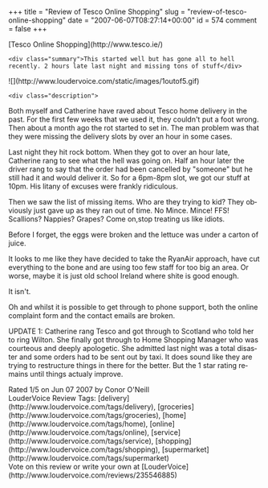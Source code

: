 +++
title = "Review of Tesco Online Shopping"
slug = "review-of-tesco-online-shopping"
date = "2007-06-07T08:27:14+00:00"
id = 574
comment = false
+++

<div lang="en" class="hreview">
    <div>
        <span class="item ">
            <span class="fn org">[Tesco Online Shopping](http://www.tesco.ie/)</span>
        </span>
    </div>

    <div class="summary">This started well but has gone all to hell recently. 2 hours late last night and missing tons of stuff</div> 

<div><span class="stars" title="1">![](http://www.loudervoice.com/static/images/1outof5.gif)</span></div>

    <div class="description">

Both myself and Catherine have raved about Tesco home delivery in the past. For the first few weeks that we used it, they couldn't put a foot wrong. Then about a month ago the rot started to set in. The man problem was that they  were missing the delivery slots by over an hour in some cases.

Last night they hit rock bottom. When they got to over an hour late, Catherine rang to see what the hell was going on. Half an hour later the driver rang to say that the order had been cancelled by "someone" but he still had it and would deliver it. So for a 6pm-8pm slot, we got our stuff at 10pm. His litany of excuses were frankly ridiculous.

Then we saw the list of missing items. Who are they trying to kid? They obviously just gave up as they ran out of time. No Mince. Mince! FFS! Scallions? Nappies? Grapes? Come on,stop treating us like idiots.

Before I forget, the eggs were broken and the lettuce was under a carton of juice. 

It looks to me like they have decided to take the RyanAir approach, have cut everything to the bone and are using too few staff for too big an area. Or worse, maybe it is just old school Ireland where shite is good enough. 

It isn't.

Oh and whilst it is possible to get through to phone support, both the online complaint form and the contact emails are broken. 

UPDATE 1: Catherine rang Tesco and got through to Scotland who told her to ring Wilton. She finally got through to Home Shopping Manager who was courteous and deeply apologetic. She admitted last night was a total disaster and some orders had to be sent out by taxi. It does sound like they are trying to restructure things in there for the better. But the 1 star rating remains until things actualy improve.
</div>

<div>Rated <span class="rating">1</span>/5 on <span class="dtreviewed">Jun 07 2007</span> by <span class="reviewer vcard"><span class="fn">Conor O'Neill</span></span></div>
    <div class="review_tags">LouderVoice Review Tags: [delivery](http://www.loudervoice.com/tags/delivery), [groceries](http://www.loudervoice.com/tags/groceries), [home](http://www.loudervoice.com/tags/home), [online](http://www.loudervoice.com/tags/online), [service](http://www.loudervoice.com/tags/service), [shopping](http://www.loudervoice.com/tags/shopping), [supermarket](http://www.loudervoice.com/tags/supermarket)</div>
    <div class="rate">Vote on this review or write your own at [LouderVoice](http://www.loudervoice.com/reviews/235546885)</div>
</div>
